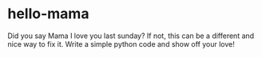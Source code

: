 # hello-mama
Did you say Mama I love you last sunday? 
If not, this can be a different and nice
way to fix it.
Write a simple python code and show off your love!
